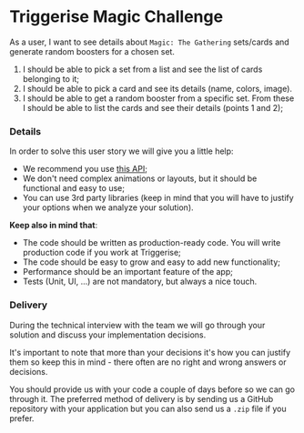 # Triggerise Magic Challenge

As a user, I want to see details about `Magic: The Gathering` sets/cards and generate random boosters for a chosen set.

1) I should be able to pick a set from a list and see the list of cards belonging to it;
2) I should be able to pick a card and see its details (name, colors, image).
3) I should be able to get a random booster from a specific set. From these I should be able to list the cards and see their details (points 1 and 2);

### Details

In order to solve this user story we will give you a little help:
- We recommend you use [this API](https://magicthegathering.io/);
- We don't need complex animations or layouts, but it should be functional and easy to use;
- You can use 3rd party libraries (keep in mind that you will have to justify your options when we analyze your solution).

**Keep also in mind that**:
- The code should be written as production-ready code. You will write production code if you work at Triggerise;
- The code should be easy to grow and easy to add new functionality;
- Performance should be an important feature of the app;
- Tests (Unit, UI, ...) are not mandatory, but always a nice touch.

### Delivery

During the technical interview with the team we will go through your solution and discuss your implementation decisions.

It's important to note that more than your decisions it's how you can justify them so keep this in mind - there often are no right and wrong answers or decisions.

You should provide us with your code a couple of days before so we can go through it. The preferred method of delivery is by sending us a GitHub repository with your application but you can also send us a `.zip` file if you prefer.
